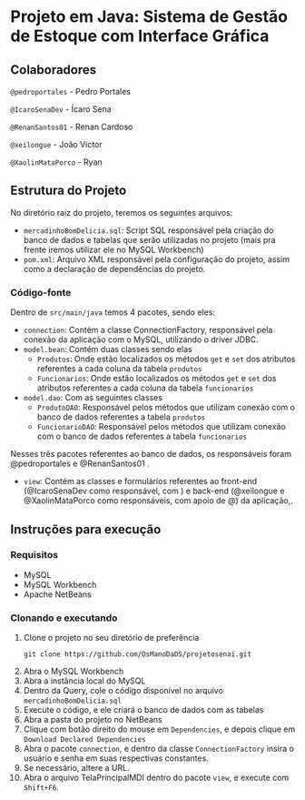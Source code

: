 # Projeto em Java: Sistema de Gestão de Estoque com Interface Gráfica

## Colaboradores

`@pedroportales` - Pedro Portales

`@IcaroSenaDev` - Ícaro Sena

`@RenanSantos01` - Renan Cardoso

`@xeilongue` - João Victor

`@XaolinMataPorco` - Ryan

## Estrutura do Projeto
No diretório raiz do projeto, teremos os seguintes arquivos:
- `mercadinhoBomDelicia.sql`: Script SQL responsável pela criação do banco de dados e tabelas que serão utilizadas no projeto (mais pra frente iremos utilizar ele no MySQL Workbench)
- `pom.xml`: Arquivo XML responsável pela configuração do projeto, assim como a declaração de dependências do projeto.

### Código-fonte
Dentro de `src/main/java` temos 4 pacotes, sendo eles:
- `connection`: Contém a classe ConnectionFactory, responsável pela conexão da aplicação com o MySQL, utilizando o driver JDBC.
- `model.bean`: Contém duas classes sendo elas
  - `Produtos`: Onde estão localizados os métodos `get` e `set` dos atributos referentes a cada coluna da tabela `produtos`
  - `Funcionarios`: Onde estão localizados os métodos `get` e `set` dos atributos referentes a cada coluna da tabela `funcionarios`
- `model.dao`: Com as seguintes classes
  - `ProdutoDAO`: Responsável pelos métodos que utilizam conexão com o banco de dados referentes a tabela `produtos`
  - `FuncionarioDAO`: Responsável pelos métodos que utilizam conexão com o banco de dados referentes a tabela `funcionarios`

Nesses três pacotes referentes ao banco de dados, os responsáveis foram @pedroportales e @RenanSantos01 .

- `view`: Contém as classes e formulários referentes ao front-end (@IcaroSenaDev como responsável, com ) e back-end (@xeilongue e @XaolinMataPorco como responsáveis, com apoio de @) da aplicação,.

## Instruções para execução
### Requisitos
- MySQL
- MySQL Workbench
- Apache NetBeans

### Clonando e executando
1. Clone o projeto no seu diretório de preferência
   ```
   git clone https://github.com/OsManoDaDS/projetosenai.git
   ```
2. Abra o MySQL Workbench
3. Abra a instância local do MySQL
4. Dentro da Query, cole o código disponível no arquivo `mercadinhoBomDelicia.sql`
5. Execute o código, e ele criará o banco de dados com as tabelas
6. Abra a pasta do projeto no NetBeans
7. Clique com botão direito do mouse em `Dependencies`, e depois clique em `Download Declared Dependencies`
8. Abra o pacote `connection`, e dentro da classe `ConnectionFactory` insira o usuário e senha em suas respectivas constantes.
9. Se necessário, altere a URL.
10. Abra o arquivo TelaPrincipalMDI dentro do pacote `view`, e execute com `Shift+F6`.
